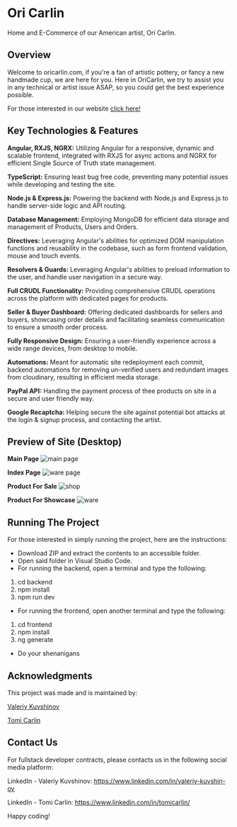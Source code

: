 # Ori Carlin 
Home and E-Commerce of our American artist, Ori Carlin.

## **Overview**
Welcome to oricarlin.com, if you're a fan of artistic pottery, or fancy a new handmade cup, we are here for you.
Here in OriCarlin, we try to assist you in any technical or artist issue ASAP, so you could get the best experience possible.

For those interested in our website [click here!](https://www.oricarlin.com/)

## **Key Technologies & Features**
**Angular, RXJS, NGRX:** Utilizing Angular for a responsive, dynamic and scalable frontend, integrated with RXJS for async actions and NGRX for efficient Single Source of Truth state management.

**TypeScript:** Ensuring least bug free code, preventing many potential issues while developing and testing the site.

**Node.js & Express.js:** Powering the backend with Node.js and Express.js to handle server-side logic and API routing.

**Database Management:** Employing MongoDB for efficient data storage and management of Products, Users and Orders.

**Directives:** Leveraging Angular's abilities for optimized DOM manipulation functions and reusability in the codebase, such as form frontend validation, mouse and touch events.

**Resolvers & Guards:** Leveraging Angular's abilities to preload information to the user, and handle user navigation in a secure way.

**Full CRUDL Functionality:** Providing comprehensive CRUDL operations across the platform with dedicated pages for products.

**Seller & Buyer Dashboard:** Offering dedicated dashboards for sellers and buyers, showcasing order details and facilitating seamless communication to ensure a smooth order process.

**Fully Responsive Design:** Ensuring a user-friendly experience across a wide range devices, from desktop to mobile.

**Automations:** Meant for automatic site redeployment each commit, backend automations for removing un-verified users and redundant images from cloudinary, resulting in efficient media storage.

**PayPal API:** Handling the payment process of thee products on site in a secure and user friendly way.

**Google Recaptcha:** Helping secure the site against potential bot attacks at the login & signup process, and contacting the artist.

## Preview of Site (Desktop)
**Main Page** 
![main page](https://res.cloudinary.com/dv4a9gwn4/image/upload/v1712592958/ContactandAbout/namfnprwce5io7kicyup.png)

**Index Page**
![ware page](https://res.cloudinary.com/dv4a9gwn4/image/upload/v1712592958/ContactandAbout/ca3ubhy8arf9kdosk1te.png)

**Product For Sale**
![shop](https://res.cloudinary.com/dv4a9gwn4/image/upload/v1712592958/ContactandAbout/fzgc7fesqw7mxjffjkzo.png)

**Product For Showcase**
![ware](https://res.cloudinary.com/dv4a9gwn4/image/upload/v1712593340/ContactandAbout/frltcbwjrcfno3sjciax.png)

## Running The Project
For those interested in simply running the project, here are the instructions:
- Download ZIP and extract the contents to an accessible folder.
- Open said folder in Visual Studio Code.
- For running the backend, open a terminal and type the following:
1) cd backend
2) npm install
3) npm run dev
- For running the frontend, open another terminal and type the following:
1) cd frontend
2) npm install
3) ng generate
- Do your shenanigans

## Acknowledgments
This project was made and is maintained by:

[Valeriy Kuvshinov](https://github.com/Valeriy-Kuvshinov)

[Tomi Carlin](https://github.com/TAC42)

## Contact Us
For fullstack developer contracts, please contacts us in the following social media platform:

LinkedIn - Valeriy Kuvshinov: https://www.linkedin.com/in/valeriy-kuvshin-ov

LinkedIn - Tomi Carlin: https://www.linkedin.com/in/tomicarlin/

Happy coding!
